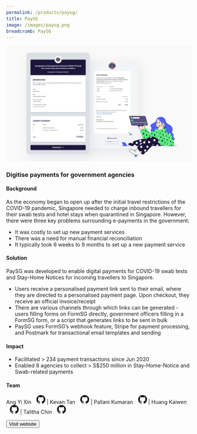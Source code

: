 ```yaml
---
permalink: /products/paysg/
title: PaySG
image: /images/paysg.png
breadcrumb: PaySG
---
```

![github](/images/paysg.png)

### Digitise payments for government agencies  

#### Background 
As the economy began to open up after the initial travel restrictions of the COVID-19 pandemic, Singapore needed to charge inbound travellers for their swab tests and hotel stays when quarantined in Singapore. However, there were three key problems surrounding e-payments in the government: 
* It was costly to set up new payment services
* There was a need for manual financial reconciliation
* It typically took 6 weeks to 9 months to set up a new payment service




#### Solution
PaySG was developed to enable digital payments for COVID-19 swab tests and Stay-Home Notices for incoming travellers to Singapore. 
* Users receive a personalised payment link sent to their email, where they are directed to a personalised payment page. Upon checkout, they receive an official invoice/receipt
* There are various channels through which links can be generated - users filling forms on FormSG directly, government officers filling in a FormSG form, or a script that generates links to be sent in bulk
* PaySG uses FormSG’s webhook feature, Stripe for payment processing, and Postmark for transactional email templates and sending




#### Impact

*  Facilitated > 234 payment transactions since Jun 2020
*  Enabled 8 agencies to collect > S$250 million in Stay-Home-Notice and Swab-related payments



#### Team

Ang Yi Xin <a href="https://github.com/artylope" style="display: inline-block; width: 24px; height: 24px; margin-bottom: -5px; margin-left: 10px;">
    <img border="0" alt="Github account" src="/images/Github-Mark-32px.png">
</a> | Kevan Tan <a href="https://github.com/tankevan" style="display: inline-block; width: 24px; height: 24px; margin-bottom: -5px; margin-left: 10px;">
    <img border="0" alt="Github account" src="/images/Github-Mark-32px.png">
</a> | Pallani Kumaran <a href="https://github.com/pallani" style="display: inline-block; width: 24px; height: 24px; margin-bottom: -5px; margin-left: 10px;">
    <img border="0" alt="Github account" src="/images/Github-Mark-32px.png">
</a> | Huang Kaiwen <a href="https://github.com/huangkaiw3n" style="display: inline-block; width: 24px; height: 24px; margin-bottom: -5px; margin-left: 10px;">
    <img border="0" alt="Github account" src="/images/Github-Mark-32px.png">
</a> | Talitha Chin <a href="https://github.com/talithachin" style="display: inline-block; width: 24px; height: 24px; margin-bottom: -5px; margin-left: 10px;">
    <img border="0" alt="Github account" src="/images/Github-Mark-32px.png">
</a>



<a href="https://pay.gov.sg/" target="_blank">
    <button class="bp-button is-secondary is-medium has-text-white is-uppercase search-button">
        Visit website
    </button>
</a>